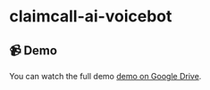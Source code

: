 # claimcall-ai-voicebot

## 📹 Demo

You can watch the full demo [demo on Google Drive](https://drive.google.com/file/d/10mptEP5FyJSIosPZOXPIyJIV6jq0KMrU/view?usp=sharing).
